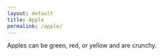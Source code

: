 ```yaml
---
layout: default
title: Apple
permalink: /apple/
---
```


Apples can be green, red, or yellow and are crunchy.
